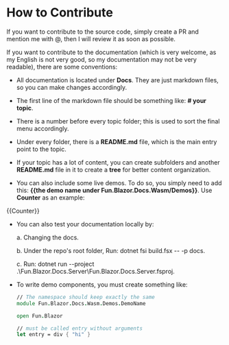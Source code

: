 # How to Contribute

If you want to contribute to the source code, simply create a PR and mention me with @, then I will review it as soon as possible.

If you want to contribute to the documentation (which is very welcome, as my English is not very good, so my documentation may not be very readable), there are some conventions:

- All documentation is located under **Docs**. They are just markdown files, so you can make changes accordingly.

- The first line of the markdown file should be something like: **# your topic**.

- There is a number before every topic folder; this is used to sort the final menu accordingly.

- Under every folder, there is a **README.md** file, which is the main entry point to the topic. 

- If your topic has a lot of content, you can create subfolders and another **README.md** file in it to create a **tree** for better content organization.

- You can also include some live demos. To do so, you simply need to add this: **{{the demo name under Fun.Blazor.Docs.Wasm/Demos}}**. Use **Counter** as an example:

{{Counter}}

- You can also test your documentation locally by:

   a. Changing the docs.
   
   b. Under the repo's root folder, Run: dotnet fsi build.fsx -- -p docs.
   
   c. Run: dotnet run --project .\Fun.Blazor.Docs.Server\Fun.Blazor.Docs.Server.fsproj.

- To write demo components, you must create something like:

    ```fsharp
    // The namespace should keep exactly the same
    module Fun.Blazor.Docs.Wasm.Demos.DemoName

    open Fun.Blazor

    // must be called entry without arguments
    let entry = div { "hi" }
    ```